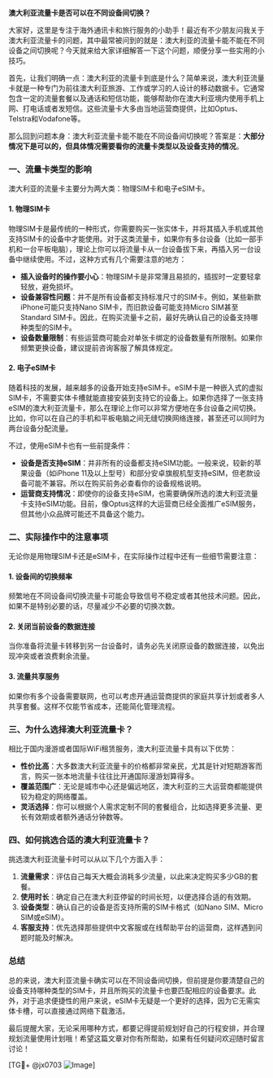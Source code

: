 **澳大利亚流量卡是否可以在不同设备间切换？**

大家好，这里是专注于海外通讯卡和旅行服务的小助手！最近有不少朋友问我关于澳大利亚流量卡的问题，其中最常被问到的就是：澳大利亚的流量卡能不能在不同设备之间切换呢？今天就来给大家详细解答一下这个问题，顺便分享一些实用的小技巧。

首先，让我们明确一点：澳大利亚的流量卡到底是什么？简单来说，澳大利亚流量卡就是一种专门为前往澳大利亚旅游、工作或学习的人设计的移动数据卡。它通常包含一定的流量套餐以及通话和短信功能，能够帮助你在澳大利亚境内使用手机上网、打电话或者发短信。这些流量卡大多由当地运营商提供，比如Optus、Telstra和Vodafone等。

那么回到问题本身：澳大利亚流量卡能不能在不同设备间切换呢？答案是：**大部分情况下是可以的，但具体情况需要看你的流量卡类型以及设备支持的情况**。

### 一、流量卡类型的影响

澳大利亚的流量卡主要分为两大类：物理SIM卡和电子eSIM卡。

#### 1. 物理SIM卡
物理SIM卡是最传统的一种形式，你需要购买一张实体卡，并将其插入手机或其他支持SIM卡的设备中才能使用。对于这类流量卡，如果你有多台设备（比如一部手机和一台平板电脑），理论上你可以将流量卡从一台设备拔下来，再插入另一台设备中继续使用。不过，这种方式有几个需要注意的地方：

- **插入设备时的操作要小心**：物理SIM卡是非常薄且易损的，插拔时一定要轻拿轻放，避免损坏。
- **设备兼容性问题**：并不是所有设备都支持标准尺寸的SIM卡。例如，某些新款iPhone可能只支持Nano SIM卡，而旧款设备可能支持Micro SIM甚至Standard SIM卡。因此，在购买流量卡之前，最好先确认自己的设备支持哪种类型的SIM卡。
- **设备数量限制**：有些运营商可能会对单张卡绑定的设备数量有所限制。如果你频繁更换设备，建议提前咨询客服了解具体规定。

#### 2. 电子eSIM卡
随着科技的发展，越来越多的设备开始支持eSIM卡。eSIM卡是一种嵌入式的虚拟SIM卡，不需要实体卡槽就能直接安装到支持它的设备上。如果你选择了一张支持eSIM的澳大利亚流量卡，那么在理论上你可以非常方便地在多台设备之间切换。比如，你可以在自己的手机和平板电脑之间无缝切换网络连接，甚至还可以同时为两台设备分配流量。

不过，使用eSIM卡也有一些前提条件：
- **设备是否支持eSIM**：并非所有的设备都支持eSIM功能。一般来说，较新的苹果设备（如iPhone 11及以上型号）和部分安卓旗舰机型支持eSIM，但老款设备可能不兼容。所以在购买前务必查看你的设备规格说明。
- **运营商支持情况**：即使你的设备支持eSIM，也需要确保所选的澳大利亚流量卡支持eSIM功能。目前，像Optus这样的大运营商已经全面推广eSIM服务，但其他小众品牌可能还不具备这个能力。

### 二、实际操作中的注意事项

无论你是用物理SIM卡还是eSIM卡，在实际操作过程中还有一些细节需要注意：

#### 1. 设备间的切换频率
频繁地在不同设备间切换流量卡可能会导致信号不稳定或者其他技术问题。因此，如果不是特别必要的话，尽量减少不必要的切换次数。

#### 2. 关闭当前设备的数据连接
当你准备将流量卡转移到另一台设备时，请务必先关闭原设备的数据连接，以免出现冲突或者浪费剩余流量。

#### 3. 流量共享服务
如果你有多个设备需要联网，也可以考虑开通运营商提供的家庭共享计划或者多人共享套餐。这样不仅能节省成本，还能简化管理流程。

### 三、为什么选择澳大利亚流量卡？

相比于国内漫游或者国际WiFi租赁服务，澳大利亚流量卡具有以下优势：

- **性价比高**：大多数澳大利亚流量卡的价格都非常亲民，尤其是针对短期游客而言，购买一张本地流量卡往往比开通国际漫游划算得多。
- **覆盖范围广**：无论是城市中心还是偏远地区，澳大利亚的三大运营商都能提供较为稳定的网络覆盖。
- **灵活选择**：你可以根据个人需求定制不同的套餐组合，比如选择更多流量、更长有效期或者额外通话分钟数等。

### 四、如何挑选合适的澳大利亚流量卡？

挑选澳大利亚流量卡时可以从以下几个方面入手：

1. **流量需求**：评估自己每天大概会消耗多少流量，以此来决定购买多少GB的套餐。
2. **使用时长**：确定自己在澳大利亚停留的时间长短，以便选择合适的有效期。
3. **设备类型**：确认自己的设备是否支持所需的SIM卡格式（如Nano SIM、Micro SIM或eSIM）。
4. **客服支持**：优先选择那些提供中文客服或在线帮助平台的运营商，这样遇到问题时能及时解决。

### 总结

总的来说，澳大利亚流量卡确实可以在不同设备间切换，但前提是你要清楚自己的设备支持哪种类型的SIM卡，并且所购买的流量卡也要匹配相应的设备要求。此外，对于追求便捷性的用户来说，eSIM卡无疑是一个更好的选择，因为它无需实体卡槽，可以直接通过网络下载激活。

最后提醒大家，无论采用哪种方式，都要记得提前规划好自己的行程安排，并合理规划流量使用计划哦！希望这篇文章对你有所帮助，如果有任何疑问欢迎随时留言讨论！

[TG💪+ @jx0703 ![Image](https://github.com/user-attachments/assets/dbca1d08-cadb-493c-b0ec-ad6f7a83f270)]